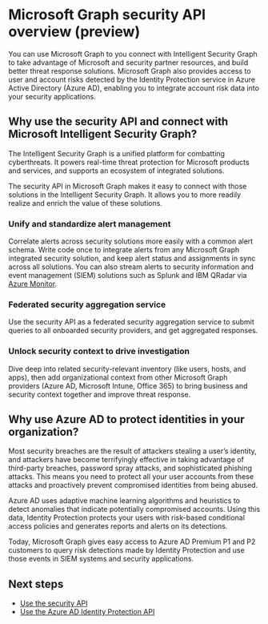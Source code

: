 # Microsoft Graph security API overview (preview) 

You can use Microsoft Graph to you connect with Intelligent Security Graph to take advantage of Microsoft and security partner resources, and build better threat response solutions. Microsoft Graph also provides access to user and account risks detected by the Identity Protection service in Azure Active Directory (Azure AD), enabling you to integrate account risk data into your security applications.

## Why use the security API and connect with Microsoft Intelligent Security Graph?

The Intelligent Security Graph is a unified platform for combatting cyberthreats. It powers real-time threat protection for Microsoft products and services, and supports an ecosystem of integrated solutions.

The security API in Microsoft Graph makes it easy to connect with those solutions in the Intelligent Security Graph. It allows you to more readily realize and enrich the value of these solutions.

### Unify and standardize alert management

Correlate alerts across security solutions more easily with a common alert schema. Write code once to integrate alerts from any Microsoft Graph integrated security solution, and keep alert status and assignments in sync across all solutions. You can also stream alerts to security information and event management (SIEM) solutions such as Splunk and IBM QRadar via [Azure Monitor](https://docs.microsoft.com/en-us/azure/monitoring-and-diagnostics/monitor-stream-monitoring-data-event-hubs#what-can-i-do-with-the-monitoring-data-being-sent-to-my-event-hub).

### Federated security aggregation service

Use the security API as a federated security aggregation service to submit queries to all onboarded security providers, and get aggregated responses.

### Unlock security context to drive investigation

Dive deep into related security-relevant inventory (like users, hosts, and apps), then add organizational context from other Microsoft Graph providers (Azure AD, Microsoft Intune, Office 365) to bring business and security context together and improve threat response.

## Why use Azure AD to protect identities in your organization?

Most security breaches are the result of attackers stealing a user’s identity, and attackers have become terrifyingly effective in taking advantage of third-party breaches, password spray attacks, and sophisticated phishing attacks. This means you need to protect all your user accounts from these attacks and proactively prevent compromised identities from being abused.

Azure AD uses adaptive machine learning algorithms and heuristics to detect anomalies that indicate potentially compromised accounts. Using this data, Identity Protection protects your users with risk-based conditional access policies and generates reports and alerts on its detections.

Today, Microsoft Graph gives easy access to Azure AD Premium P1 and P2 customers to query risk detections made by Identity Protection and use those events in SIEM systems and security applications.

## Next steps

- [Use the security API](../api-reference/beta/resources/security-api-overview.md)
- [Use the Azure AD Identity Protection API](../api-reference/beta/resources/identityprotection_root.md)

